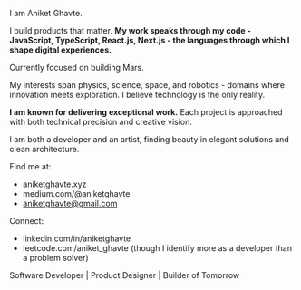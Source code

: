 I am Aniket Ghavte.

I build products that matter. **My work speaks through my code - JavaScript, TypeScript, React.js, Next.js - the languages through which I shape digital experiences.**

Currently focused on building Mars.

My interests span physics, science, space, and robotics - domains where innovation meets exploration. I believe technology is the only reality.

**I am known for delivering exceptional work.** Each project is approached with both technical precision and creative vision.

I am both a developer and an artist, finding beauty in elegant solutions and clean architecture.

Find me at:
- aniketghavte.xyz
- medium.com/@aniketghavte
- aniketghavte@gmail.com

Connect:
- linkedin.com/in/aniketghavte
- leetcode.com/aniket_ghavte (though I identify more as a developer than a problem solver)

Software Developer | Product Designer | Builder of Tomorrow
